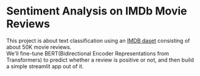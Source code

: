 # Sentiment Analysis on IMDb Movie Reviews
This project is about text classification using an [IMDB daset](https://www.kaggle.com/datasets/lakshmi25npathi/imdb-dataset-of-50k-movie-reviews) consisting of about 50K movie reviews.  
We'll fine-tune BERT(Bidirectional Encoder Representations from Transformers) to predict whether a review is positive or not, and then build a simple streamlit app out of it.

